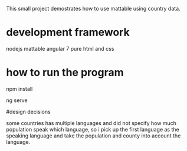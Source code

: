 This small project demostrates how to use mattable using country data.

# development framework
nodejs
mattable
angular 7 
pure html and css
# how to run the program

npm install

ng serve


#design decisions

some countries has multiple languages and did not specify how much 
population speak which language, so i pick up the first language as the speaking
 language and take the population and county into account the language.
 
  
